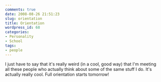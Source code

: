 ```yaml
---
comments: true
date: 2008-08-26 21:51:23
slug: orientation
title: Orientation
wordpress_id: 68
categories:
- Personality
- School
tags:
- people
---
```


I just have to say that it's really weird (in a cool, good way) that I'm meeting all these people who actually think about some of the same stuff I do. It's actually really cool. Full orientation starts tomorrow!
